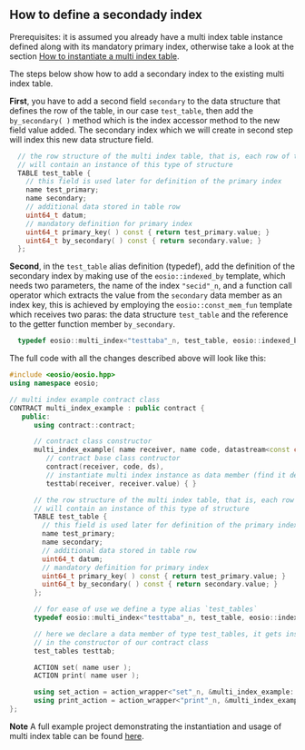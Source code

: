 ## How to define a secondady index

Prerequisites: it is assumed you already have a multi index table instance defined along with its mandatory primary index, otherwise take a look at the section [How to instantiate a multi index table](./how-to-instantiate-a-multi_index-table.md).

The steps below show how to add a secondary index to the existing multi index table.

__First__, you have to add a second field `secondary` to the data structure that defines the row of the table, in our case `test_table`, then add the `by_secondary( )` method which is the index accessor method to the new field value added. The secondary index which we will create in second step will index this new data structure field.

```cpp
  // the row structure of the multi index table, that is, each row of the table
  // will contain an instance of this type of structure
  TABLE test_table {
    // this field is used later for definition of the primary index
    name test_primary;
    name secondary;
    // additional data stored in table row
    uint64_t datum;
    // mandatory definition for primary index
    uint64_t primary_key( ) const { return test_primary.value; }
    uint64_t by_secondary( ) const { return secondary.value; }
  };
```

__Second__, in the `test_table` alias definition (typedef), add the definition of the secondary index by making use of the `eosio::indexed_by` template, which needs two parameters, the name of the index `"secid"_n`, and a function call operator which extracts the value from the `secondary` data member as an index key, this is achieved by employing the `eosio::const_mem_fun` template which receives two paras: the data structure `test_table` and the reference to the getter function member `by_secondary`.

```cpp
  typedef eosio::multi_index<"testtaba"_n, test_table, eosio::indexed_by<"secid"_n, eosio::const_mem_fun<test_table, uint64_t, &test_table::by_secondary>>> test_tables;
```

The full code with all the changes described above will look like this:

```cpp
#include <eosio/eosio.hpp>
using namespace eosio;

// multi index example contract class
CONTRACT multi_index_example : public contract {
   public:
      using contract::contract;

      // contract class constructor
      multi_index_example( name receiver, name code, datastream<const char*> ds ) :
         // contract base class contructor
         contract(receiver, code, ds),
         // instantiate multi index instance as data member (find it defined below)
         testtab(receiver, receiver.value) { }

      // the row structure of the multi index table, that is, each row of the table
      // will contain an instance of this type of structure
      TABLE test_table {
        // this field is used later for definition of the primary index
        name test_primary;
        name secondary;
        // additional data stored in table row
        uint64_t datum;
        // mandatory definition for primary index
        uint64_t primary_key( ) const { return test_primary.value; }
        uint64_t by_secondary( ) const { return secondary.value; }
      };

      // for ease of use we define a type alias `test_tables`
      typedef eosio::multi_index<"testtaba"_n, test_table, eosio::indexed_by<"secid"_n, eosio::const_mem_fun<test_table, uint64_t, &test_table::by_secondary>>> test_tables;

      // here we declare a data member of type test_tables, it gets instantiated 
      // in the constructor of our contract class
      test_tables testtab;

      ACTION set( name user );
      ACTION print( name user );

      using set_action = action_wrapper<"set"_n, &multi_index_example::set>;
      using print_action = action_wrapper<"print"_n, &multi_index_example::print>;
};
```

__Note__
A full example project demonstrating the instantiation and usage of multi index table can be found [here](https://github.com/EOSIO/eosio.cdt/tree/master/examples/multi_index_example).
